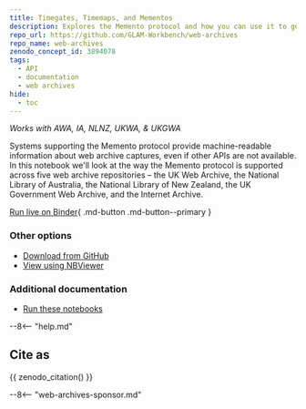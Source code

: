 ```yaml
---
title: Timegates, Timemaps, and Mementos 
description: Explores the Memento protocol and how you can use it to get data from a web archive.
repo_url: https://github.com/GLAM-Workbench/web-archives
repo_name: web-archives
zenodo_concept_id: 3894078
tags:
  - API
  - documentation
  - web archives
hide:
  - toc
---
```


*Works with AWA, IA, NLNZ, UKWA, & UKGWA*

Systems supporting the Memento protocol provide machine-readable information about web archive captures, even if other APIs are not available. In this notebook we'll look at the way the Memento protocol is supported across five web archive repositories – the UK Web Archive, the National Library of Australia, the National Library of New Zealand, the UK Government Web Archive, and the Internet Archive.

[Run live on Binder](https://mybinder.org/v2/gh/GLAM-Workbench/web-archives/master?urlpath=/lab/tree/memento.ipynb){ .md-button .md-button--primary }

### Other options

* [Download from GitHub](https://github.com/GLAM-Workbench/web-archives/blob/master/memento.ipynb)
* [View using NBViewer](https://nbviewer.jupyter.org/github/GLAM-Workbench/web-archives/blob/master/memento.ipynb)

### Additional documentation

* [Run these notebooks](../#run-these-notebooks)

--8<-- "help.md"

## Cite as

{{ zenodo_citation() }}

--8<-- "web-archives-sponsor.md"